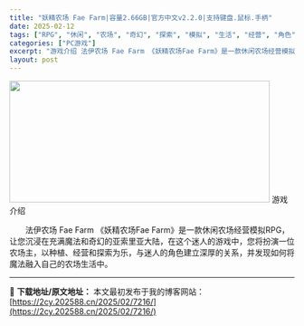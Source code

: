 ```yaml
---
title: "妖精农场 Fae Farm|容量2.66GB|官方中文v2.2.0|支持键盘.鼠标.手柄"
date: 2025-02-12
tags: ["RPG", "休闲", "农场", "奇幻", "探索", "模拟", "生活", "经营", "角色"]
categories: ["PC游戏"]
excerpt: "游戏介绍 法伊农场 Fae Farm 《妖精农场Fae Farm》是一款休闲农场经营模拟RPG，让您沉浸在充满魔法和奇幻的亚索里亚大陆，在这个迷人的游戏中，您将扮演一位农场主，以种植、经营和探索为乐，与迷人的角色建立深厚的关系，并发现如何将魔法融入自己的农场生活中。"
layout: post
---
```


<img src="https://2cy.202588.cn/wp-content/uploads/2025/02/2025021315003130.webp" alt="" width="460" height="215" class="aligncenter size-full wp-image-7528" />
游戏介绍
<p style="white-space: normal; text-indent: 2em; text-align: left;">法伊农场 Fae Farm
《妖精农场Fae Farm》是一款休闲农场经营模拟RPG，让您沉浸在充满魔法和奇幻的亚索里亚大陆，在这个迷人的游戏中，您将扮演一位农场主，以种植、经营和探索为乐，与迷人的角色建立深厚的关系，并发现如何将魔法融入自己的农场生活中。</p>

</div>

---
📖 **下载地址/原文地址：** 本文最初发布于我的博客网站：[https://2cy.202588.cn/2025/02/7216/](https://2cy.202588.cn/2025/02/7216/)
